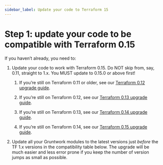 ```yaml
---
sidebar_label: Update your code to Terraform 15
---
```


# Step 1: update your code to be compatible with Terraform 0.15

If you haven’t already, you need to:

1.  Update your code to work with Terraform 0.15. Do NOT skip from, say, 0.11, straight to 1.x. You MUST update to
    0.15.0 or above first!

    1.  If you’re still on Terraform 0.11 or older, see our
        [Terraform 0.12 upgrade guide](/guides/stay-up-to-date/terraform/0-how-to-update-to-terraform-12/0-intro.md).

    2.  If you’re still on Terraform 0.12, see our
        [Terraform 0.13 upgrade guide](/guides/stay-up-to-date/terraform/1-how-to-update-to-terraform-13/0-intro.md).

    3.  If you’re still on Terraform 0.13, see our
        [Terraform 0.14 upgrade guide](/guides/stay-up-to-date/terraform/2-how-to-update-to-terraform-14/0-intro.md).

    4.  If you’re still on Terraform 0.14, see our
        [Terraform 0.15 upgrade guide](/guides/stay-up-to-date/terraform/3-how-to-update-to-terraform-15/0-intro.md).

2.  Update all your Gruntwork modules to the latest versions just _before_ the TF 1.x versions in the compatibility
    table below. The upgrade will be much easier and less error prone if you keep the number of version jumps as small
    as possible.


<!-- ##DOCS-SOURCER-START
{"sourcePlugin":"Local File Copier","hash":"a24048224786a0cff49e2fba842baa44"}
##DOCS-SOURCER-END -->

